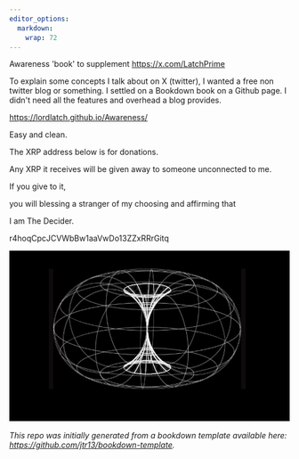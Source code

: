```yaml
---
editor_options: 
  markdown: 
    wrap: 72
---
```


Awareness 'book' to supplement <https://x.com/LatchPrime>

To explain some concepts I talk about on X (twitter), I wanted a free
non twitter blog or something. I settled on a Bookdown book on a Github
page. I didn't need all the features and overhead a blog provides.

<https://lordlatch.github.io/Awareness/>

Easy and clean.

The XRP address below is for donations.

Any XRP it receives will be given away to someone unconnected to me.

If you give to it,

you will blessing a stranger of my choosing and affirming that

I am The Decider.

r4hoqCpcJCVWbBw1aaVwDo13ZZxRRrGitq

![](images/clipboard-3912433422.png)

*This repo was initially generated from a bookdown template available
here: <https://github.com/jtr13/bookdown-template>.*
